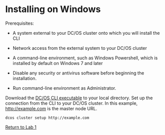 # Installing on Windows

Prerequisites:

- A system external to your DC/OS cluster onto which you will install the CLI

- Network access from the external system to your DC/OS cluster

- A command-line environment, such as Windows Powershell, which is installed by default on Windows 7 and later

- Disable any security or antivirus software before beginning the installation.

- Run command-line environment as Administrator.


Download the [DC/OS CLI executable](https://downloads.dcos.io/binaries/cli/windows/x86-64/dcos-1.11/dcos.exe) to your local directory.
Set up the connection from the CLI to your DC/OS cluster. In this example, http://example.com is the master node URL.
```
dcos cluster setup http://example.com
```
[Return to Lab 1](https://github.com/c-mcinerney/kubernetes-labs/blob/master/Lab%201%20-%20Installing%20Kubernetes.md)


